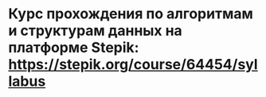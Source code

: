 # Курс прохождения по алгоритмам и структурам данных на платформе Stepik: https://stepik.org/course/64454/syllabus
